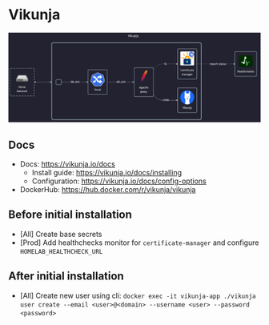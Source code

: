 # Vikunja

![diagram](../../docs/diagrams/out/apps/vikunja.png)

## Docs

- Docs: <https://vikunja.io/docs>
    - Install guide: <https://vikunja.io/docs/installing>
    - Configuration: <https://vikunja.io/docs/config-options>
- DockerHub: <https://hub.docker.com/r/vikunja/vikunja>

## Before initial installation

- \[All\] Create base secrets
- \[Prod\] Add healthchecks monitor for `certificate-manager` and configure `HOMELAB_HEALTHCHECK_URL`

## After initial installation

- \[All\] Create new user using cli: `docker exec -it vikunja-app ./vikunja user create --email <user>@<domain> --username <user> --password <password>`
